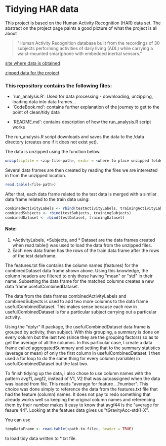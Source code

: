 
# Tidying HAR data

This project is based on the Human Activity Recognition (HAR) data set. The abstract on the project page paints a good picture of what the project is all about
> "Human Activity Recognition database built from the recordings of 30 subjects performing activities of daily living (ADL) 
> while carrying a waist-mounted smartphone with embedded inertial sensors."

[site where data is obtained](http://archive.ics.uci.edu/ml/datasets/Human+Activity+Recognition+Using+Smartphones)

[zipped data for the project](https://d396qusza40orc.cloudfront.net/getdata%2Fprojectfiles%2FUCI%20HAR%20Dataset.zip)



### This repository contains the following files:

* 'run_analysis.R': Used for data processing - downloading, unzipping, loading data into data frames...
* 'CodeBook.md': contains further explanation of the journey to get to the point of clean/tidy data
+ 'README.md': contains description of how the run_analysis.R script works


The run_analysis.R script downloads and saves the data to the /data directory (creates one if it does not exist yet).

The data is unzipped using the function below. 
```R
unzip(zipfile = <zip-file-path>, exdir = <where to place unzipped folder and/or files>)
```

Several data frames are then created by reading the files we are interested in from the unzipped location. 
```R
read.table(<file-path>)
```

After that, each data frame related to the test data is merged with a similar data frame related to the train data using: 
```R
combinedActivityLabels <- rbind(testActivityLabels, trainingActivityLabels)
combinedSubjects <- rbind(testSubjects, trainingSubjects)
combinedDataset <- rbind(testDataset, trainingDataset)
```

#### Note:

1. *ActivityLabels, *Subjects, and * Dataset are the data frames created when read.table() was used to load the data from the unzipped files.
2. Each new data frame has the rows of the train data frame after the rows of the test dataframe.


The features.txt file contains the column names (features) for the combinedDataset data frame shown above. Using this knowledge, the column headers are filtered to only those having "mean" or "std" in their name.
Subsetting the data frame for the matched columns creates a new data frame usefulCombinedDataset.

The data from the data frames combinedActivityLabels and combinedSubjects is used to add two more columns to the data frame usefulCombinedDataset. This makes sense because each row in usefulCombinedDataset is for a particular subject carrying out a particular activity.

Using the "dplyr" R package, the usefulCombinedDataset data frame is grouped by activity, then subject. With this grouping, a summary is done on every column but the last two (since they are the grouping factors) so as to get the average of all the columns.
In this particular case, I create a data frame called aggregatedSummary and setting that to the summary statistics (average or mean) of only the first column in usefulCombinedDataset. I then used a for loop to do the same thing for every column (variable) in usefulCombinedDataset but the last two.

To finish tidying up the data, I also chose to use column names with the pattern avgf1, avgf2, instead of V1, V2 that was autoassigned when the data was loaded from file. This reads "average for feature ...?number". This choice was done simply to reference the data from the features.txt file that had the feature (column) names.
It does not pay to redo something that already works well so keeping the original column names and referencing them by their number makes it easy to know that avgf44 is the "average for feaure 44". Looking at the featues data gives us "tGravityAcc-std()-X".



You can use 
```R
tempDataFrame <- read.table(<path-to-file>, header = TRUE)
```
to load tidy data written to *.txt file.





